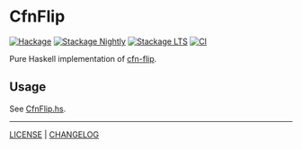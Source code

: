 # CfnFlip

[![Hackage](https://img.shields.io/hackage/v/cfn-flip.svg?style=flat)](https://hackage.haskell.org/package/cfn-flip)
[![Stackage Nightly](http://stackage.org/package/cfn-flip/badge/nightly)](http://stackage.org/nightly/package/cfn-flip)
[![Stackage LTS](http://stackage.org/package/cfn-flip/badge/lts)](http://stackage.org/lts/package/cfn-flip)
[![CI](https://github.com/freckle/cfn-flip/actions/workflows/ci.yml/badge.svg)](https://github.com/pbrisbin/freckle/cfn-flip/workflows/ci.yml)

Pure Haskell implementation of [cfn-flip][].

[cfn-flip]: https://github.com/awslabs/aws-cfn-template-flip

## Usage

See [CfnFlip.hs](./src/CfnFlip.hs).

---

[LICENSE](./LICENSE) | [CHANGELOG](./CHANGELOG.md)
